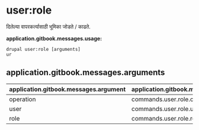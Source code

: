 # user:role
दिलेल्या वापरकर्त्यासाठी भूमिका जोडते / काढते.

**application.gitbook.messages.usage:**
```
drupal user:role [arguments]
ur
```

## application.gitbook.messages.arguments
application.gitbook.messages.argument | application.gitbook.messages.details
---------|-------------
operation | commands.user.role.operation
user | commands.user.role.user
role | commands.user.role.role
